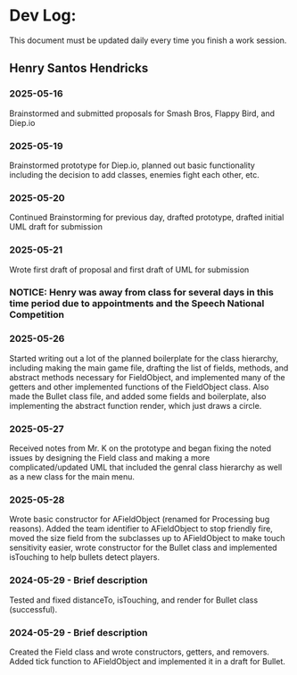 # Dev Log:

This document must be updated daily every time you finish a work session.

## Henry Santos Hendricks

### 2025-05-16
Brainstormed and submitted proposals for Smash Bros, Flappy Bird, and Diep.io

### 2025-05-19
Brainstormed prototype for Diep.io, planned out basic functionality including the decision to add classes, enemies fight each other, etc.

### 2025-05-20
Continued Brainstorming for previous day, drafted prototype, drafted initial UML draft for submission

### 2025-05-21
Wrote first draft of proposal and first draft of UML for submission

### NOTICE: Henry was away from class for several days in this time period due to appointments and the Speech National Competition

### 2025-05-26
Started writing out a lot of the planned boilerplate for the class hierarchy, including making the main game file, drafting the list of fields, methods, and abstract methods necessary for FieldObject, and implemented many of the getters and other implemented functions of the FieldObject class. Also made the Bullet class file, and added some fields and boilerplate, also implementing the abstract function render, which just draws a circle.

### 2025-05-27
Received notes from Mr. K on the prototype and began fixing the noted issues by designing the Field class and making a more complicated/updated UML that included the genral class hierarchy as well as a new class for the main menu.

### 2025-05-28
Wrote basic constructor for AFieldObject (renamed for Processing bug reasons). Added the team identifier to AFieldObject to stop friendly fire, moved the size field from the subclasses up to AFieldObject to make touch sensitivity easier, wrote constructor for the Bullet class and implemented isTouching to help bullets detect players.

### 2024-05-29 - Brief description
Tested and fixed distanceTo, isTouching, and render for Bullet class (successful).

### 2024-05-29 - Brief description
Created the Field class and wrote constructors, getters, and removers. Added tick function to AFieldObject and implemented it in a draft for Bullet.

